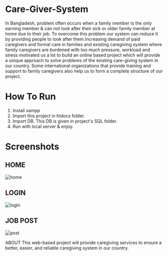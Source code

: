# Care-Giver-System
In Bangladesh, problem often occurs when a family member is the only earning member & can not look after their sick or older family member at home due to their job. 
To overcome this problem our system can reduce it by providing people to look after them.Increasing demand of paid caregivers and formal care in families and existing caregiving
system where family caregivers are burdened with too much pressure, workload and stress motivated us a lot to build an online based project which will provide a unique approach to solve problems of the existing care-giving system in our country. Some international organizations that provide training and support to family caregivers also help us to form
a complete structure of our project.

# How To Run
1. Install xampp
2. Import this project in htdocs folder.
3. Import DB. This DB is given in project's SQL folder.
4. Run with local server & enjoy.

# Screenshots

## HOME
![home](https://user-images.githubusercontent.com/67013658/139568607-428648bb-dd5d-4e83-8f7f-d1d39c40dab8.png)

## LOGIN
![login](https://user-images.githubusercontent.com/67013658/139568485-a03cb14f-417e-4f48-9130-79c878f74655.png)

## JOB POST
![post](https://user-images.githubusercontent.com/67013658/139568561-a5cfcab5-c327-4c94-b9ce-ab1f1c35211d.png)

ABOUT
This web-based project will provide caregiving services to ensure a better, easier, and reliable caregiving system in our country.
